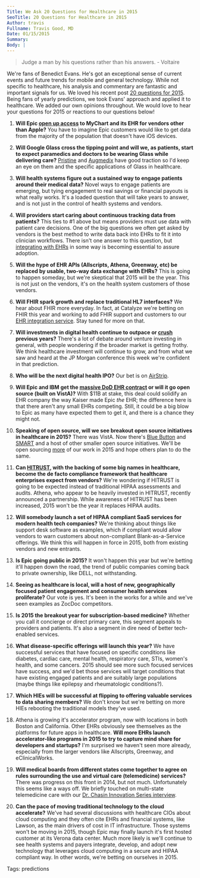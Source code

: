 ```yaml
---
Title: We Ask 20 Questions for Healthcare in 2015
SeoTitle: 20 Questions for Healthcare in 2015
Author: travis
Fullname: Travis Good, MD
Date: 01/15/2015
Summary: 
Body: |
---
```

> Judge a man by his questions rather than his answers. - Voltaire

We're fans of Benedict Evans. He's got an exceptional sense of current events and future trends for mobile and general technology. While not specific to healthcare, his analysis and commentary are fantastic and important signals for us. We loved his recent post [20 questions for 2015](http://ben-evans.com/benedictevans/2015/1/1/20-questions-for-2015). Being fans of yearly predictions, we took Evans' approach and applied it to healthcare. We added our own opinions throughout. We would love to hear your questions for 2015 or reactions to our questions below!

1. **Will Epic [open up access](https://catalyze.io/blog/how-the-epic-healthkit-integration-actually-works/) to MyChart and its EHR for vendors other than Apple?** You have to imagine Epic customers would like to get data from the majority of the population that doesn't have iOS devices.

2. **Will Google Glass cross the tipping point and will we, as patients, start to expect paramedics and doctors to be wearing Glass while delivering care?** [Pristine](http://pristine.io/) and [Augmedix](http://www.augmedix.com/) have good traction so I'd keep an eye on them and the specific applications of Glass in healthcare.

3. **Will health systems figure out a sustained way to engage patients around their medical data?** Novel ways to engage patients are emerging, but tying engagement to real savings or financial payouts is what really works. It's a loaded question that will take years to answer, and is not just in the control of health systems and vendors.

4. **Will providers start caring about continuous tracking data from patients?** This ties to #1 above but means providers must use data with patient care decisions. One of the big questions we often get asked by vendors is the best method to write data back into EHRs to fit it into clinician workflows. There isn't one answer to this question, but [integrating with EHRs](https://catalyze.io/hl7) in some way is becoming essential to assure adoption.

5. **Will the hype of EHR APIs (Allscripts, Athena, Greenway, etc) be replaced by usable, two-way data exchange with EHRs?** This is going to happen someday, but we're skeptical that 2015 will be the year. This is not just on the vendors, it's on the health system customers of those vendors.

6. **Will FHIR spark growth and replace traditional HL7 interfaces?** We hear about FHIR more everyday. In fact, at Catalyze we're betting on FHIR this year and working to add FHIR support and customers to our [EHR integration service](https://catalyze.io/hl7). Stay tuned for more on that.

7. **Will investments in digital health continue to outpace or [crush](http://rockhealth.com/resources/digital-health-funding-database/) previous years?** There's a lot of debate around venture investing in general, with people wondering if the broader market is getting frothy. We think healthcare investment will continue to grow, and from what we saw and heard at the JP Morgan conference this week we're confident in that prediction.

8. **Who will be the next digital health IPO?** Our bet is on [AirStrip](http://www.airstriptech.com/).

9. **Will Epic and IBM get the [massive DoD EHR contract](http://www.govhealthit.com/news/dod-delivers-rfp-massive-ehr-and-it-modernization) or will it go open source (built on VistA)?** With $11B at stake, this deal could solidify an EHR company the way Kaiser made Epic *the* EHR; the difference here is that there aren't any small EHRs competing. Still, it could be a big blow to Epic as many have expected them to get it, and there is a chance they might not.

10. **Speaking of open source, will we see breakout open source initiatives in healthcare in 2015?** There was VistA. Now there's [Blue Button](http://bluebuttonplus.org/) and [SMART](http://smartplatforms.org/) and a host of other smaller open source initiatives. We'll be open sourcing [more](http://catalyzeio.github.io/policies/) of our work in 2015 and hope others plan to do the same.

11. **Can [HITRUST](http://hitrustalliance.net/), with the backing of some big names in healthcare, become the de facto compliance framework that healthcare enterprises expect from vendors?** We're wondering if HITRUST is going to be expected instead of traditional HIPAA assessments and audits. Athena, who appear to be heavily invested in HITRUST, recently announced a partnership. While awareness of HITRUST has been increased, 2015  won't be the year it replaces HIPAA audits.

12. **Will somebody launch a set of HIPAA compliant SaaS services for modern health tech companies?** We're thinking about things like support desk software as examples, which if compliant would allow vendors to warn customers about non-compliant Blank-as-a-Service offerings. We think this will happen in force in 2015, both from existing vendors and new entrants.

13. **Is Epic going public in 2015?** It won't happen this year but we're betting it'll happen down the road, the trend of public companies coming back to private ownership, like DELL, not withstanding.

14. **Seeing as healthcare is local, will a host of new, geographically focused patient engagement and consumer health services proliferate?** Our vote is yes. It's been in the works for a while and we've seen examples as ZocDoc competitors.

15. **Is 2015 the breakout year for subscription-based medicine?** Whether you call it concierge or direct primary care, this  segment appeals to providers and patients. It's also a segment in dire need of better tech-enabled services.

16. **What disease-specific offerings will launch this year?** We have successful services that have focused on specific conditions like diabetes, cardiac care, mental health, respiratory care, STIs, women's health, and some cancers. 2015 should see more such focused services have success, and we'd bet those services will target conditions that have existing engaged patients and are suitably large populations (maybe things like epilepsy and rheumatologic conditions?).

17. **Which HIEs will be successful at flipping to offering valuable services to data sharing members?** We don't know but we're betting on more HIEs rebooting the traditional models they've used.

18. Athena is growing it's accelerator program, now with locations in both Boston and California. Other EHRs obviously see themselves as the platforms for future apps in healthcare. **Will more EHRs launch accelerator-like programs in 2015 to try to capture mind share for developers and startups?** I'm surprised we haven't seen more already, especially from the larger vendors like Allscripts, Greenway, and eClinicalWorks.

19. **Will medical boards from different states come together to agree on rules surrounding the use and virtual care (telemedicine) services?** There was progress on this front in 2014, but not much. Unfortunately this seems like a ways off. We briefly touched on multi-state telemedicine care with our [Dr. Chasin Innovation Series interview](https://catalyze.io/innovation/marc-chasin-md).

20. **Can the pace of moving traditional technology to the cloud accelerate?** We've had several discussions with healthcare CIOs about cloud computing and they often cite EHRs and financial systems, like Lawson, as the main drivers of cost in IT infrastructure. Those systems won't be moving in 2015, though Epic may finally launch it's first hosted customer at its Verona data center. Much more likely is we'll continue to see health systems and payers integrate, develop, and adopt new technology that leverages cloud computing in a secure and HIPAA compliant way. In other words, we're betting on ourselves in 2015.

Tags: predictions